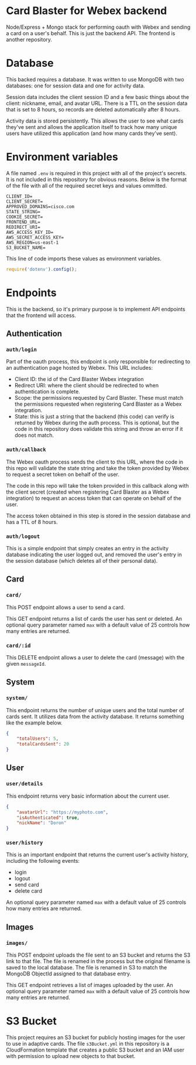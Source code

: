 # Card Blaster for Webex backend

Node/Express + Mongo stack for performing oauth with Webex and sending a card on a user's behalf. This is just the backend API. The frontend is another repository.

# Database

This backed requires a database. It was written to use MongoDB with two databases: one for session data and one for activity data.

Session data includes the client session ID and a few basic things about the client: nickname, email, and avatar URL. There is a TTL on the session data that is set to 8 hours, so records are deleted automatically after 8 hours.

Activity data is stored persistently. This allows the user to see what cards they've sent and allows the application itself to track how many unique users have utilized this application (and how many cards they've sent).

# Environment variables

A file named `.env` is required in this project with all of the project's secrets. It is not included in this repository for obvious reasons. Below is the format of the file with all of the required secret keys and values ommitted.

```
CLIENT_ID=
CLIENT_SECRET=
APPROVED_DOMAINS=cisco.com
STATE_STRING=
COOKIE_SECRET=
FRONTEND_URL=
REDIRECT_URI=
AWS_ACCESS_KEY_ID=
AWS_SECRET_ACCESS_KEY=
AWS_REGION=us-east-1
S3_BUCKET_NAME=
```

This line of code imports these values as environment variables.

```javascript
require('dotenv').config();
```

# Endpoints

This is the backend, so it's primary purpose is to implement API endpoints that the frontend will access.

## Authentication

### `auth/login`

Part of the oauth process, this endpoint is only responsible for redirecting to an authentication page hosted by Webex. This URL includes:
* Client ID: the id of the Card Blaster Webex integration
* Redirect URI: where the client should be redirected to when authentication is complete.
* Scope: the permissions requested by Card Blaster. These must match the permissions requested when registering Card Blaster as a Webex integration.
* State: this is just a string that the backend (this code) can verify is returned by Webex during the auth process. This is optional, but the code in this repository does validate this string and throw an error if it does not match.

### `auth/callback`

The Webex oauth process sends the client to this URL, where the code in this repo will validate the state string and take the token provided by Webex to request a secret token on behalf of the user.

The code in this repo will take the token provided in this callback along with the client secret (created when registering Card Blaster as a Webex integration) to request an access token that can operate on behalf of the user.

The access token obtained in this step is stored in the session database and has a TTL of 8 hours.

### `auth/logout`

This is a simple endpoint that simply creates an entry in the activity database indicating the user logged out, and removed the user's entry in the session database (which deletes all of their personal data).

## Card

### `card/`

This POST endpoint allows a user to send a card.

This GET endpoint returns a list of cards the user has sent or deleted. An optional query parameter named `max` with a default value of 25 controls how many entries are returned.

### `card/:id`

This DELETE endpoint allows a user to delete the card (message) with the given `messageId`.

## System

### `system/`

This endpoint returns the number of unique users and the total number of cards sent. It utilizes data from the activity database. It returns something like the example below.

```json
{
    "totalUsers": 5,
    "totalCardsSent": 20
}
```

## User

### `user/details`

This endpoint returns very basic information about the current user.

```json
{
    "avatarUrl": "https://myphoto.com",
    "isAuthenticated": true,
    "nickName": "Doron"
}
```

### `user/history`

This is an important endpoint that returns the current user's activity history, including the following events:
* login
* logout
* send card
* delete card

An optional query parameter named `max` with a default value of 25 controls how many entries are returned.

## Images

### `images/`

This POST endpoint uploads the file sent to an S3 bucket and returns the S3 link to that file. The file is renamed in the process but the original filename is saved to the local database. The file is renamed in S3 to match the MongoDB ObjectId assigned to that database entry.

This GET endpoint retrieves a list of images uploaded by the user. An optional query parameter named `max` with a default value of 25 controls how many entries are returned.

# S3 Bucket

This project requires an S3 bucket for publicly hosting images for the user to use in adaptive cards. The file `s3Bucket.yml` in this repository is a CloudFormation template that creates a public S3 bucket and an IAM user with permission to upload new objects to that bucket.
